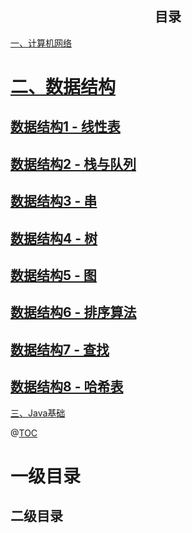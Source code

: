 ## <center>目录</center>
[一、计算机网络](https://blog.csdn.net/weixin_44210965/article/details/100006924)

# [二、数据结构](https://github.com/liyingdan/JavaReview/blob/master/data_structure/%E6%95%B0%E6%8D%AE%E7%BB%93%E6%9E%84.md)


## [数据结构1 - 线性表](https://blog.csdn.net/weixin_44210965/article/details/100522219)


## [数据结构2 - 栈与队列](https://blog.csdn.net/weixin_44210965/article/details/100855440)


## [数据结构3 - 串](https://blog.csdn.net/weixin_44210965/article/details/101722751)


## [数据结构4 - 树](https://blog.csdn.net/weixin_44210965/article/details/101177577)


## [数据结构5 - 图](https://blog.csdn.net/weixin_44210965/article/details/101944987)


## [数据结构6 - 排序算法](https://blog.csdn.net/weixin_44210965/article/details/102014164)


## [数据结构7 - 查找](https://blog.csdn.net/weixin_44210965/article/details/101982125)


## [数据结构8 - 哈希表](https://blog.csdn.net/weixin_44210965/article/details/102218559)


[三、Java基础](https://blog.csdn.net/weixin_44210965/article/details/103021834)




@[TOC](目录)
# 一级目录
## 二级目录




